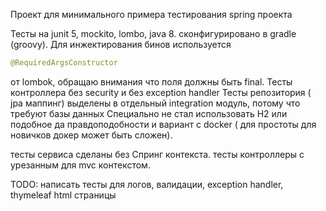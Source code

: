 Проект для минимального примера тестирования spring проекта

Тесты на junit 5, mockito, lombo, java 8.
сконфигурировано в gradle (groovy).
Для инжектирования бинов используется 
```java
@RequiredArgsConstructor
``` 
от lombok, обращаю внимания что поля должны быть final.
Тесты контроллера без security и без exception handler
Тесты репозитория ( jpa маппинг) выделены в отдельный integration модуль, потому что требуют базы данных
Специально не стал использовать H2 или подобное да правдоподобности и вариант с docker ( для простоты для новичков
докер может быть сложен).

тесты сервиса сделаны без Спринг контекста.
тесты контроллеры с урезанным для mvc контекстом.


TODO:
 написать тесты для логов, валидации, exception handler, thymeleaf html страницы 